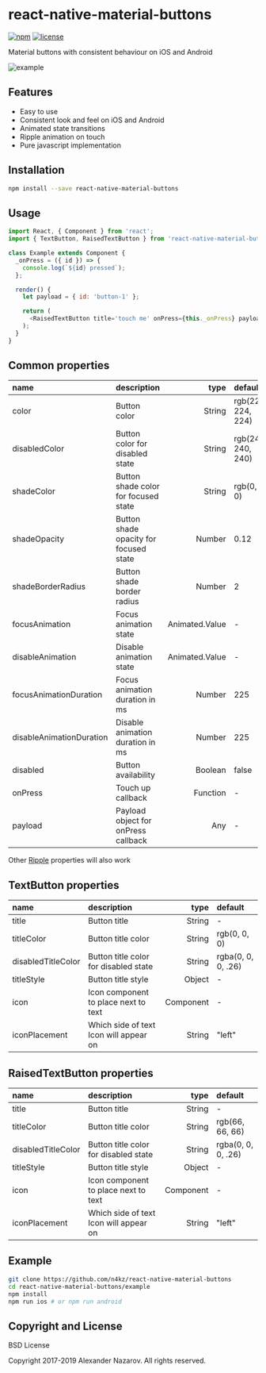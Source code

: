 [npm-badge]: https://img.shields.io/npm/v/react-native-material-buttons.svg?colorB=ff6d00
[npm-url]: https://npmjs.com/package/react-native-material-buttons
[license-badge]: https://img.shields.io/npm/l/react-native-material-buttons.svg?colorB=448aff
[license-url]: https://raw.githubusercontent.com/n4kz/react-native-material-buttons/master/license.txt
[example-url]: https://cloud.githubusercontent.com/assets/2055622/23826422/df52a53c-06ac-11e7-855f-f6d189c50320.gif
[ripple]: https://github.com/n4kz/react-native-material-ripple#properties

# react-native-material-buttons

[![npm][npm-badge]][npm-url]
[![license][license-badge]][license-url]

Material buttons with consistent behaviour on iOS and Android

![example][example-url]

## Features

* Easy to use
* Consistent look and feel on iOS and Android
* Animated state transitions
* Ripple animation on touch
* Pure javascript implementation

## Installation

```bash
npm install --save react-native-material-buttons
```

## Usage

```javascript
import React, { Component } from 'react';
import { TextButton, RaisedTextButton } from 'react-native-material-buttons';

class Example extends Component {
  _onPress = ({ id }) => {
    console.log(`${id} pressed`);
  };

  render() {
    let payload = { id: 'button-1' };

    return (
      <RaisedTextButton title='touch me' onPress={this._onPress} payload={payload} />
    );
  }
}
```

## Common properties

 name                     | description                            | type           | default
:------------------------ |:-------------------------------------- | --------------:|:------------------
 color                    | Button color                           |         String | rgb(224, 224, 224)
 disabledColor            | Button color for disabled state        |         String | rgb(240, 240, 240)
 shadeColor               | Button shade color for focused state   |         String | rgb(0, 0, 0)
 shadeOpacity             | Button shade opacity for focused state |         Number | 0.12
 shadeBorderRadius        | Button shade border radius             |         Number | 2
 focusAnimation           | Focus animation state                  | Animated.Value | -
 disableAnimation         | Disable animation state                | Animated.Value | -
 focusAnimationDuration   | Focus animation duration in ms         |         Number | 225
 disableAnimationDuration | Disable animation duration in ms       |         Number | 225
 disabled                 | Button availability                    |        Boolean | false
 onPress                  | Touch up callback                      |       Function | -
 payload                  | Payload object for onPress callback    |            Any | -

Other [Ripple][ripple] properties will also work

## TextButton properties

 name               | description                            |  type     | default
:------------------ |:-------------------------------------- | ---------:|:------------------
 title              | Button title                           |    String | -
 titleColor         | Button title color                     |    String | rgb(0, 0, 0)
 disabledTitleColor | Button title color for disabled state  |    String | rgba(0, 0, 0, .26)
 titleStyle         | Button title style                     |    Object | -
 icon               | Icon component to place next to text   | Component | -
 iconPlacement      | Which side of text Icon will appear on |    String | "left"

## RaisedTextButton properties

 name               | description                            |  type     | default
:------------------ |:-------------------------------------- | ---------:|:------------------
 title              | Button title                           |    String | -
 titleColor         | Button title color                     |    String | rgb(66, 66, 66)
 disabledTitleColor | Button title color for disabled state  |    String | rgba(0, 0, 0, .26)
 titleStyle         | Button title style                     |    Object | -
 icon               | Icon component to place next to text   | Component | -
 iconPlacement      | Which side of text Icon will appear on |    String | "left"

## Example

```bash
git clone https://github.com/n4kz/react-native-material-buttons
cd react-native-material-buttons/example
npm install
npm run ios # or npm run android
```

## Copyright and License

BSD License

Copyright 2017-2019 Alexander Nazarov. All rights reserved.
